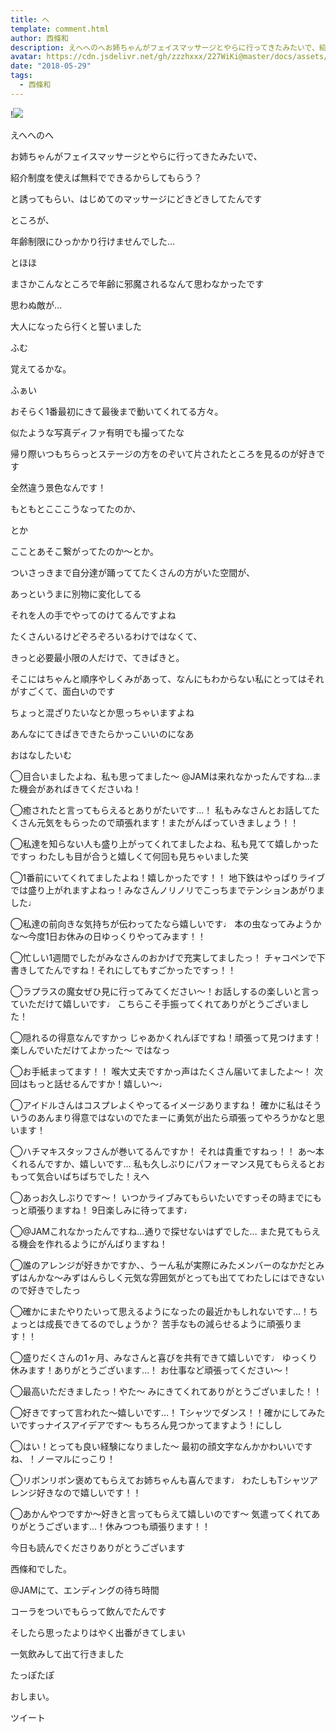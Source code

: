 ```yaml
---
title: へ
template: comment.html
author: 西條和
description: えへへのへお姉ちゃんがフェイスマッサージとやらに行ってきたみたいで、紹介制度を使えば無料でできるからしてもらう？と誘ってもらい、はじめて...
avatar: https://cdn.jsdelivr.net/gh/zzzhxxx/227WiKi@master/docs/assets/photo/avatar/nagomi.jpg
date: "2018-05-29"
tags:
  - 西條和
---
```


!![](https://cdn.jsdelivr.net/gh/227WiKi/227WiKi-image@master/blog-image/nagomi-2018-05-29_1.jpg)









えへへのへ









お姉ちゃんがフェイスマッサージとやらに行ってきたみたいで、









紹介制度を使えば無料でできるからしてもらう？


と誘ってもらい、はじめてのマッサージにどきどきしてたんです









ところが、










年齢制限にひっかかり行けませんでした…






とほほ










まさかこんなところで年齢に邪魔されるなんて思わなかったです










思わぬ敵が…









大人になったら行くと誓いました





ふむ









覚えてるかな。























ふぁい







おそらく1番最初にきて最後まで動いてくれてる方々。












似たような写真ディファ有明でも撮ってたな











帰り際いつもちらっとステージの方をのぞいて片されたところを見るのが好きです










全然違う景色なんです！








もともとこここうなってたのか、







とか










こことあそこ繋がってたのか〜とか。









ついさっきまで自分達が踊っててたくさんの方がいた空間が、







あっというまに別物に変化してる















それを人の手でやってのけてるんですよね










たくさんいるけどぞろぞろいるわけではなくて、










きっと必要最小限の人だけで、てきぱきと。










そこにはちゃんと順序やしくみがあって、なんにもわからない私にとってはそれがすごくて、面白いのです












ちょっと混ざりたいなとか思っちゃいますよね











あんなにてきぱきできたらかっこいいのになあ














おはなしたいむ







◯目合いましたよね、私も思ってました〜
@JAMは来れなかったんですね…また機会があればきてくださいね！





◯癒されたと言ってもらえるとありがたいです…！
私もみなさんとお話してたくさん元気をもらったので頑張れます！またがんばっていきましょう！！






◯私達を知らない人も盛り上がってくれてましたよね、私も見てて嬉しかったですっ
わたしも目が合うと嬉しくて何回も見ちゃいました笑






◯1番前にいてくれてましたよね！嬉しかったです！！
地下鉄はやっぱりライブでは盛り上がれますよねっ！みなさんノリノリでこっちまでテンションあがりました♩






◯私達の前向きな気持ちが伝わってたなら嬉しいです♩
本の虫なってみようかな〜今度1日お休みの日ゆっくりやってみます！！





◯忙しい1週間でしたがみなさんのおかげで充実してましたっ！
チャコペンで下書きしてたんですね！それにしてもすごかったですっ！！







◯ラプラスの魔女ぜひ見に行ってみてください〜！お話しするの楽しいと言っていただけて嬉しいです♩
こちらこそ手振ってくれてありがとうございました！




◯隠れるの得意なんですかっ
じゃあかくれんぼですね！頑張って見つけます！
楽しんでいただけてよかった〜
ではなっ






◯お手紙まってます！！
喉大丈夫ですかっ声はたくさん届いてましたよ〜！
次回はもっと話せるんですか！嬉しい〜♩






◯アイドルさんはコスプレよくやってるイメージありますね！
確かに私はそういうのあんまり得意ではないのでたまーに勇気が出たら頑張ってやろうかなと思います！





◯ハチマキスタッフさんが巻いてるんですか！
それは貴重ですねっ！！
あ〜本くれるんですか、嬉しいです…
私も久しぶりにパフォーマンス見てもらえるとおもって気合いばちばちでした！えへ





◯あっお久しぶりです〜！
いつかライブみてもらいたいですっその時までにもっと頑張りますね！
9日楽しみに待ってます♩







◯@JAMこれなかったんですね…通りで探せないはずでした…
また見てもらえる機会を作れるようにがんばりますね！






◯誰のアレンジが好きかですか、、うーん私が実際にみたメンバーのなかだとみずはんかな〜みずはんらしく元気な雰囲気がとっても出ててわたしにはできないので好きでしたっ







◯確かにまたやりたいって思えるようになったの最近かもしれないです…！ちょっとは成長できてるのでしょうか？
苦手なもの減らせるように頑張ります！！







◯盛りだくさんの1ヶ月、みなさんと喜びを共有できて嬉しいです♩
ゆっくり休みます！ありがとうございます…！
お仕事など頑張ってください〜！








◯最高いただきましたっ！やた〜
みにきてくれてありがとうございました！！






◯好きですって言われた〜嬉しいです…！
Tシャツでダンス！！確かにしてみたいですっナイスアイデアです〜
もちろん見つかってますよう！にしし






◯はい！とっても良い経験になりました〜
最初の顔文字なんかかわいいですね、！ノーマルにっこり！





◯リボンリボン褒めてもらえてお姉ちゃんも喜んでます♩
わたしもTシャツアレンジ好きなので嬉しいです！！




◯あかんやつですか〜好きと言ってもらえて嬉しいのです〜
気遣ってくれてありがとうございます…！休みつつも頑張ります！！







今日も読んでくださりありがとうございます










西條和でした。










@JAMにて、エンディングの待ち時間







コーラをついでもらって飲んでたんです







そしたら思ったよりはやく出番がきてしまい








一気飲みして出て行きました









たっぽたぽ








おしまい。


ツイート



